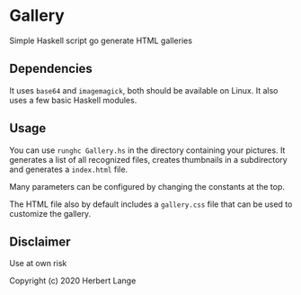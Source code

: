 # Gallery

Simple Haskell script go generate HTML galleries

## Dependencies

It uses `base64` and `imagemagick`, both should be available on Linux. It also uses a few
basic Haskell modules.

## Usage

You can use `runghc Gallery.hs` in the directory containing your pictures. It generates a list
of all recognized files, creates thumbnails in a subdirectory and generates a `index.html` file.

Many parameters can be configured by changing the constants at the top.

The HTML file also by default includes a `gallery.css` file that can be used to customize the gallery.

## Disclaimer

Use at own risk

Copyright (c) 2020 Herbert Lange
